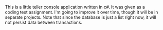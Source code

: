 ﻿This is a little teller console application written in c#. It was given as a coding test
assignment. I'm going to improve it over time, though it will be in separate projects. Note 
that since the database is just a list right now, it will not persist data between transactions.
